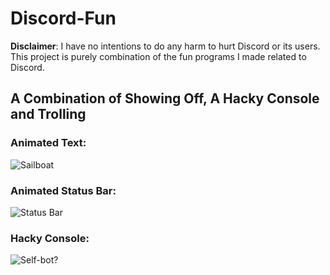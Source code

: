 # Discord-Fun 

**Disclaimer**: I have no intentions to do any harm to hurt Discord or its users. This project is purely combination of the fun programs I made related to Discord.

## A Combination of Showing Off, A Hacky Console and Trolling

### Animated Text:
![Sailboat](https://i.gyazo.com/c8ab8cca96c390e6a4e31e65d7acb842.gif)

### Animated Status Bar:
![Status Bar](https://i.gyazo.com/9cf72fc0f530a7a189dda55853b223a7.gif)

### Hacky Console:
![Self-bot?](https://media.discordapp.net/attachments/749745462537355286/883069993917493258/unknown.png)
